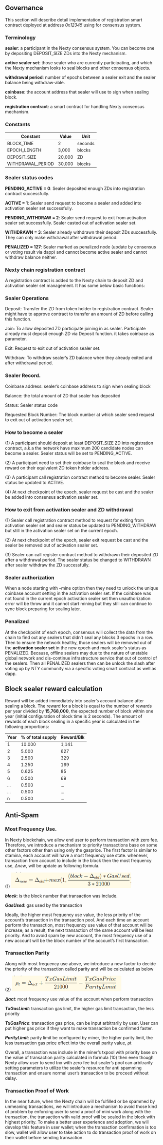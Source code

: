 ## Governance

This section will describe detail implementation of registration smart contract deployed at address *0x12345* using for consensus system.

### Terminology

**sealer**: a participant in the Nexty consensus system. You can become one by depositing DEPOSIT_SIZE ZDs into the Nexty mechanism.

**active sealer set**: those sealer who are currently participating, and which the Nexty mechanism looks to seal blocks and other consensus objects.

**withdrawal period**: number of epochs between a sealer exit and the sealer balance being withdraw-able.

**coinbase**: the account address that sealer will use to sign when sealing block.

**registration contract**: a smart contract for handling Nexty consensus mechanism.

### Constants

|Constant| Value| Unit|
|----------|---------|----|
|BLOCK_TIME| 2 |seconds|
|EPOCH_LENGTH| 3,000| blocks|
|DEPOSIT_SIZE| 20,000 |ZD|
|WITHDRAWAL_PERIOD| 30,000| blocks|

### Sealer status codes

**PENDING_ACTIVE = 0**: Sealer
deposited enough ZDs into registration contract successfully.

**ACTIVE = 1**: Sealer send request to
become a sealer and added into activation sealer set successfully.

**PENDING_WITHDRAW = 2**:
Sealer send request to exit from activation sealer set successfully. Sealer casted out of activation sealer set.

**WITHDRAWN = 3**: Sealer already
withdrawn their deposit ZDs successfully. They can only make withdrawal after withdrawal period.

**PENALIZED = 127**: Sealer marked
as penalized node (update by consensus or voting result via dapp) and
cannot become active sealer and cannot withdraw balance neither.

### Nexty chain registration contract

A registration contract is added to the Nexty
chain to deposit ZD and activation sealer
set management. It has some below basic
functions:

### Sealer Operations

Deposit: Transfer the ZD from token holder to registration contract.
Sealer might have to approve contract to transfer an amount of ZD
before calling this function.

Join: To allow deposited ZD participate joining in as sealer. Participate already must deposit enough
ZD via Deposit function. it takes
coinbase as parameter.

Exit: Request to exit out of activation
sealer set.

Withdraw: To withdraw sealer’s ZD
balance when they already exited
and after withdrawal period.

### Sealer Record.

Coinbase address: sealer’s coinbase
address to sign when sealing block

Balance: the total amount of ZD
that sealer has deposited

Status: Sealer status code

Requested Block Number: The
block number at which sealer send
request to exit out of activation
sealer set.

### How to become a sealer

(1) A participant should deposit at least
DEPOSIT_SIZE ZD into registration contract, a.k.a the network have
maximum 200 candidate nodes can
become a sealer. Sealer status will
be set to PENDING_ACTIVE.

(2) A participant need to set their coinbase to seal the block and receive reward on their equivalent ZD token
holder address.

(3) A participant call registration contract method to become sealer.
Sealer status be updated to ACTIVE.

(4) At next checkpoint of the epoch,
sealer request be cast and the sealer
be added into consensus activation
sealer set.

### How to exit from activation sealer and ZD withdrawal

(1) Sealer call registration contract
method to request for exiting
from activation sealer set and
sealer status be updated to PENDING_WITHDRAW but still in the
activation sealer set on the current
epoch.

(2) At next checkpoint of the epoch,
sealer exit request be cast and the
sealer be removed out of activation
sealer set.

(3) Sealer can call register contract
method to withdrawn their deposited ZD after a withdrawal period. The sealer status be changed to
WITHDRAWN after sealer withdraw
the ZD successfully.

### Sealer authorization

When a node
starting with –mine option then they need
to unlock the unique coinbase account setting in the activation sealer set. If the coinbase was not found in the current epoch activation sealer set then unauthorization
error will be throw and it cannot start mining but they still can continue to sync block
preparing for sealing later.

### Penalized 

At the checkpoint of each
epoch, consensus will collect the data from
the chain to find out any sealers that didn’t
seal any blocks 3 epochs in a row. Then
to ensure the network healthy, those sealers will be removed out of the **activation sealer set** in the new epoch and mark
sealer’s status as PENALIZED. Because, offline sealers may due to the nature of unstable global network and dis-continue infrastructure service that out of control of the
sealers. Then all PENALIZED sealers then
can be unlock the slash after voting up by
NTY community via a specific voting smart
contract as well as dapp.

## Block sealer reward calculation

Reward will be added immediately into
sealer’s account balance after sealing a
block. The reward for a block is equal
to the number of rewards per year divided
by **15,768,000**, the expected number of
block within one year (initial configuration
of block time is 2 seconds). The amount of
rewards of each block sealing in a specific
year is calculated in the following proportions:

|Year| % of total supply| Reward/Blk|
|----|-------|-----------|
|1 |10.000| 1,141|
|2| 5.000 |627|
|3| 2.500 |329|
|4 |1.250 |169|
|5 |0.625| 85|
|6| 0.500| 69|
|...| 0.500| ...|
|...| 0.500| ...|
|n |0.500| ...|

## Anti-Spam

### Most Frequency Use. 

In Nexty
blockchain, we allow end user to perform
transaction with zero fee. Therefore, we
introduce a mechanism to priority transactions base on some other factors other than
using only the gasprice. The first factor is
similar to stamina, each account will have
a most frequency use state. whenever,
transaction from account to include in the
block then the most frequency use, *∆new*,
will be update as following formula.

(1)
![Governance formula #1](../../img/tech-governance1.png "Governance Formula #1")

***block***: is the block number that transaction was include.

***GasUsed***: gas used by the transaction

Ideally, the higher most frequency use
value, the less priority of the account’s transaction in the transaction pool. And each
time an account perform the transaction,
most frequency use value of that account
will be increase; as a result, the next transaction of the same account will be less priority. And to avoid spam by new account, the
most frequency use of a new account will
be the block number of the account’s first
transaction.

### Transaction Parity 

Along with
most frequency use above, we introduce
a new factor to decide the priority of the
transaction called parity and will be calculated as below

(2) 
![Governance formula #2](../../img/tech-governance2.png "Governance formula #2")

***∆act***: most frequency use value of
the account when perform transaction

***TxGasLimit***: transaction gas limit,
the higher gas limit transaction, the
less priority

***TxGasPrice***: transaction gas price,
can be input arbitrarily by user.
User can put higher gas price if they
want to make transaction be confirmed faster.

***ParityLimit***: parity limit be configured by miner, the higher parity
limit, the less transaction gas price effect into the overall parity value, ρt

Overall, a transaction was include in the
miner’s txpool with priority base on the
value of transaction parity calculated in formula (10) then even though Nexty allow
user to send tnx with zero fee but sealer’s
pool can arbitrarily setting parameters to
utilize the sealer’s resource for anti spamming transaction and ensure normal user’s
transaction to be proceed without delay.

### Transaction Proof of Work

In the
near future, when the Nexty chain will be
fulfilled or be spammed by unmeaning transactions, we will introduce a mechanism to
avoid those kind of problem by enforcing
user to send a proof of mini work along with
the transaction, the transaction with valid
proof will be sealed in the block with highest
priority. To make a better user experience
and adoption, we will develop this feature
in user wallet; when the transaction confirmation is too slow, wallet will allow user to
take action to do transaction proof of work
on their wallet before sending transaction.